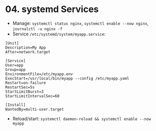 # 04. systemd Services

- Manage: `systemctl status nginx`, `systemctl enable --now nginx`, `journalctl -u nginx -f`
- Service `/etc/systemd/system/myapp.service`:
```
[Unit]
Description=My App
After=network.target

[Service]
User=app
Group=app
EnvironmentFile=/etc/myapp.env
ExecStart=/usr/local/bin/myapp --config /etc/myapp.yaml
Restart=on-failure
RestartSec=5s
StartLimitBurst=3
StartLimitIntervalSec=60

[Install]
WantedBy=multi-user.target
```
- Reload/start: `systemctl daemon-reload && systemctl enable --now myapp`
